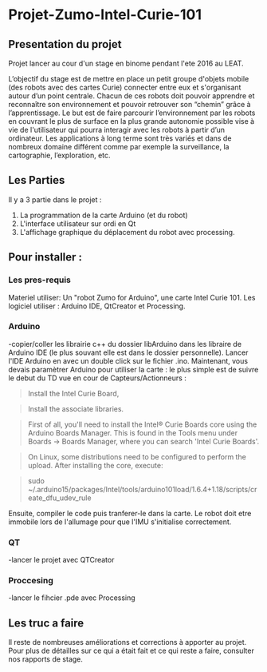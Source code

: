 # Projet-Zumo-Intel-Curie-101

## Presentation du projet

Projet lancer au cour d'un stage en binome pendant l'ete 2016 au LEAT.

L’objectif du stage est de mettre en place un petit groupe d'objets mobile (des robots avec des cartes Curie) connecter entre eux et s'organisant autour d’un point centrale. Chacun de ces robots doit pouvoir apprendre et reconnaître son environnement et pouvoir retrouver son “chemin” grâce à l’apprentissage. Le but est de faire parcourir l’environnement par les robots en couvrant le plus de surface en la plus grande autonomie possible vise à vie de l'utilisateur qui pourra interagir avec les robots à partir d’un ordinateur.
Les applications à long terme sont très variés et dans de nombreux domaine différent  comme par exemple la surveillance, la cartographie, l’exploration, etc. 

## Les Parties

Il y a 3 partie dans le projet : 
1. La programmation de la carte Arduino (et du robot)
2. L'interface utilisateur sur ordi en Qt
3. L'affichage graphique du déplacement du robot avec processing.


## Pour installer : 

### Les pres-requis

Materiel utiliser: Un "robot Zumo for Arduino", une carte Intel Curie 101.
Les logiciel utiliser : Arduino IDE, QtCreator et Processing.
 
 
### Arduino

-copier/coller les librairie c++ du dossier libArduino dans les libraire de Arduino IDE (le plus souvant elle est dans le dossier personnelle). Lancer l'IDE Arduino en avec un double click sur le fichier .ino. Maintenant, vous devais paramètrer Arduino pour utiliser la carte : le plus simple est de suivre le debut du TD vue en cour de Capteurs/Actionneurs : 



> Install the Intel Curie Board,

> Install the associate libraries.

> First of all, you'll need to install the Intel® Curie Boards core using the Arduino Boards Manager.
> This is found in the Tools menu under Boards -> Boards Manager, where you can search 'Intel Curie
> Boards'.

> On Linux, some distributions need to be configured to perform the upload. After installing the core,
> execute:

> sudo ~/.arduino15/packages/Intel/tools/arduino101load/1.6.4+1.18/scripts/create_dfu_udev_rule

Ensuite, compiler le code puis tranferer-le dans la carte. Le robot doit etre immobile lors de l'allumage pour que l'IMU s'initialise correctement.

### QT

-lancer le projet avec QTCreator

### Proccesing

-lancer le fihcier .pde avec Processing

## Les truc a faire

Il reste de nombreuses améliorations et corrections à apporter au projet. Pour plus de détailles sur ce qui a était fait et ce qui reste a faire, consulter nos rapports de stage.
